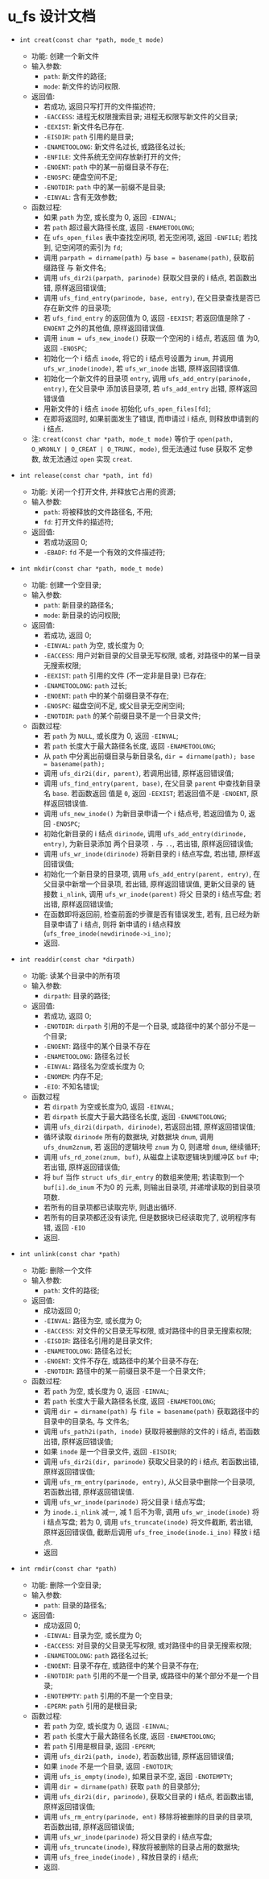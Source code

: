 # u_fs 设计文档

* `int creat(const char *path, mode_t mode)`  
  + 功能: 创建一个新文件
  + 输入参数:
    - `path`: 新文件的路径;
    - `mode`: 新文件的访问权限.
  + 返回值:
    - 若成功, 返回只写打开的文件描述符;
    - `-EACCESS`: 进程无权限搜索目录; 进程无权限写新文件的父目录;
    - `-EEXIST`: 新文件名已存在.
    - `-EISDIR`: `path` 引用的是目录;
    - `-ENAMETOOLONG`: 新文件名过长, 或路径名过长;
    - `-ENFILE`: 文件系统无空间存放新打开的文件;
    - `-ENOENT`: `path` 中的某一前缀目录不存在;
    - `-ENOSPC`: 硬盘空间不足;
    - `-ENOTDIR`: `path` 中的某一前缀不是目录;
    - `-EINVAL`: 含有无效参数;
  + 函数过程:
    - 如果 `path` 为空, 或长度为 0, 返回 `-EINVAL`;
    - 若 `path` 超过最大路径长度, 返回 `-ENAMETOOLONG`;
    - 在 `ufs_open_files` 表中查找空闲项, 若无空闲项, 返回 `-ENFILE`; 若找到,
      记空闲项的索引为 `fd`;
    - 调用 `parpath = dirname(path)` 与 `base = basename(path)`, 获取前缀路径 
      与 新文件名;
    - 调用 `ufs_dir2i(parpath, parinode)` 获取父目录的 i 结点, 若函数出错,
      原样返回错误值;
    - 调用 `ufs_find_entry(parinode, base, entry)`, 在父目录查找是否已存在新文件
      的目录项;
    - 若 `ufs_find_entry` 的返回值为 0, 返回 `-EEXIST`; 若返回值是除了 `-ENOENT`
      之外的其他值, 原样返回错误值.
    - 调用 `inum = ufs_new_inode()` 获取一个空闲的 i 结点, 若返回 值 为0, 返回 `-ENOSPC`;
    - 初始化一个 i 结点 `inode`, 将它的 i 结点号设置为 `inum`, 并调用 `ufs_wr_inode(inode)`,
      若 `ufs_wr_inode` 出错, 原样返回错误值.
    - 初始化一个新文件的目录项 `entry`, 调用 `ufs_add_entry(parinode, entry)`, 在父目录中 
      添加该目录项, 若 `ufs_add_entry` 出错, 原样返回错误值
    - 用新文件的 i 结点 `inode` 初始化 `ufs_open_files[fd]`;
    - 在即将返回时, 如果前面发生了错误, 而申请过 i 结点, 则释放申请到的
      i 结点.
  + 注: `creat(const char *path, mode_t mode)` 等价于
`open(path, O_WRONLY | O_CREAT | O_TRUNC, mode)`,  但无法通过 fuse 获取不
定参数, 故无法通过 `open` 实现 `creat`.

* `int release(const char *path, int fd)`
  + 功能: 关闭一个打开文件, 并释放它占用的资源;
  + 输入参数:
    - `path`: 将被释放的文件路径名, 不用;
    - `fd`: 打开文件的描述符;
  + 返回值:
    - 若成功返回 0;
    - `-EBADF`: `fd` 不是一个有效的文件描述符;

* `int mkdir(const char *path, mode_t mode)`
  + 功能: 创建一个空目录;
  + 输入参数:
    - `path`: 新目录的路径名;
    - `mode`: 新目录的访问权限;
  + 返回值:
    - 若成功, 返回 0;
    - `-EINVAL`: `path` 为空, 或长度为 0;
    - `-EACCESS`: 用户对新目录的父目录无写权限, 或者, 对路径中的某一目录
      无搜索权限;
    - `-EEXIST`: `path` 引用的文件 (不一定非是目录) 已存在;
    - `-ENAMETOOLONG`: `path` 过长;
    - `-ENOENT`: `path` 中的某个前缀目录不存在;
    - `-ENOSPC`: 磁盘空间不足, 或父目录无空闲空间;
    - `-ENOTDIR`: `path` 的某个前缀目录不是一个目录文件;
  + 函数过程:
    - 若 `path` 为 `NULL`, 或长度为 0, 返回 `-EINVAL`;
    - 若 `path` 长度大于最大路径名长度, 返回 `-ENAMETOOLONG`;
    - 从 `path` 中分离出前缀目录与新目录名, `dir = dirname(path); base = basename(path);`
    - 调用 `ufs_dir2i(dir, parent)`, 若调用出错, 原样返回错误值;
    - 调用 `ufs_find_entry(parent, base)`, 在父目录 `parent` 中查找新目录名 `base`. 若函数返回
      值是 `0`, 返回 `-EEXIST`; 若返回值不是 `-ENOENT`, 原样返回错误值.
    - 调用 `ufs_new_inode()` 为新目录申请一个 i 结点号, 若返回值为 0, 返回 `-ENOSPC`;
    - 初始化新目录的 i 结点 `dirinode`, 调用 `ufs_add_entry(dirinode, entry)`, 为新目录添加
      两个目录项 `.` 与 `..`, 若出错, 原样返回错误值;
    - 调用 `ufs_wr_inode(dirinode)` 将新目录的 i 结点写盘, 若出错, 原样返回错误值;
    - 初始化一个新目录的目录项, 调用 `ufs_add_entry(parent, entry)`, 在父目录中新增一个目录项,
      若出错, 原样返回错误值, 更新父目录的 链接数 `i_nlink`,  调用 `ufs_wr_inode(parent)` 将父
      目录的 i 结点写盘; 若出错, 原样返回错误值;
    - 在函数即将返回前, 检查前面的步骤是否有错误发生, 若有, 且已经为新目录申请了 i 结点, 则将
      新申请的 i 结点释放 (`ufs_free_inode(newdirinode->i_ino)`;
    - 返回.

* `int readdir(const char *dirpath)`
  + 功能: 读某个目录中的所有项
  + 输入参数:
    - `dirpath`: 目录的路径;
  + 返回值:
    - 若成功, 返回 0;
    - `-ENOTDIR`: `dirpath` 引用的不是一个目录, 或路径中的某个部分不是一个目录;
    - `-ENOENT`: 路径中的某个目录不存在
    - `-ENAMETOOLONG`: 路径名过长
    - `-EINVAL`: 路径名为空或长度为 0;
    - `-ENOMEM`: 内存不足;
    - `-EIO`: 不知名错误;
  + 函数过程 
    - 若 `dirpath` 为空或长度为0, 返回 `-EINVAL`;
    - 若 `dirpath` 长度大于最大路径名长度, 返回 `-ENAMETOOLONG`;
    - 调用 `ufs_dir2i(dirpath, dirinode)`, 若返回出错, 原样返回错误值;
    - 循环读取 `dirinode` 所有的数据块, 对数据块 `dnum`, 调用 `ufs_dnum2znum`, 若
      返回的逻辑块号 `znum` 为 0, 则递增 `dnum`, 继续循环;
    - 调用 `ufs_rd_zone(znum, buf)`, 从磁盘上读取逻辑块到缓冲区 `buf` 中; 若出错, 原样返回错误值;
    - 将 `buf` 当作 `struct ufs_dir_entry` 的数组来使用; 若读取到一个 `buf[i].de_inum` 不为0 的
      元素, 则输出目录项, 并递增读取的到目录项项数.
    - 若所有的目录项都已读取完毕, 则退出循环.
    - 若所有的目录项都还没有读完, 但是数据块已经读取完了, 说明程序有错, 返回 `-EIO`
    - 返回.
* `int unlink(const char *path)`
  + 功能: 删除一个文件
  + 输入参数:
    - `path`: 文件的路径;
  + 返回值:
    - 成功返回 0;
    - `-EINVAL`: 路径为空, 或长度为 0;
    - `-EACCESS`: 对文件的父目录无写权限, 或对路径中的目录无搜索权限;
    - `-EISDIR`: 路径名引用的是目录文件;
    - `-ENAMETOOLONG`: 路径名过长;
    - `-ENOENT`: 文件不存在, 或路径中的某个目录不存在;
    - `-ENOTDIR`: 路径中的某一前缀目录不是一个目录文件;
  + 函数过程:
    - 若 `path` 为空, 或长度为 0, 返回 `-EINVAL`;
    - 若 `path` 长度大于最大路径名长度, 返回 `-ENAMETOOLONG`;
    - 调用 `dir = dirname(path)` 与 `file = basename(path)` 获取路径中的目录中的目录名,
      与 文件名;
    - 调用 `ufs_path2i(path, inode)` 获取将被删除的文件的 i 结点, 若函数出错, 原样返回错误值;
    - 如果 `inode` 是一个目录文件, 返回 `-EISDIR`;
    - 调用 `ufs_dir2i(dir, parinode)` 获取父目录的的 i 结点, 若函数出错, 原样返回错误值;
    - 调用 `ufs_rm_entry(parinode, entry)`, 从父目录中删除一个目录项, 若函数出错, 原样返回错误值.
    - 调用 `ufs_wr_inode(parinode)` 将父目录 i 结点写盘;
    - 为 `inode.i_nlink` 减一, 减 1 后不为零, 调用 `ufs_wr_inode(inode)` 将 i 结点写盘; 若为 0, 调用 
      `ufs_truncate(inode)` 将文件截断, 若出错, 原样返回错误值, 截断后调用 `ufs_free_inode(inode.i_ino)` 释放
      i 结点.
    - 返回
* `int rmdir(const char *path)`
  + 功能: 删除一个空目录;
  + 输入参数:
    - `path`: 目录的路径名;
  + 返回值:
    - 成功返回 0;
    - `-EINVAL`: 目录为空, 或长度为 0;
    - `-EACCESS`: 对目录的父目录无写权限, 或对路径中的目录无搜索权限;
    - `-ENAMETOOLONG`: `path` 路径名过长;
    - `-ENOENT`: 目录不存在, 或路径中的某个目录不存在;
    - `-ENOTDIR`: `path` 引用的不是一个目录, 或路径中的某个部分不是一个目录;
    - `-ENOTEMPTY`: `path` 引用的不是一个空目录;
    - `-EPERM`: `path` 引用的是根目录;
  + 函数过程:
    - 若 `path` 为空, 或长度为 0, 返回 `-EINVAL`;
    - 若 `path` 长度大于最大路径名长度, 返回 `-ENAMETOOLONG`;
    - 若 `path` 引用是根目录, 返回 `-EPERM`;
    - 调用 `ufs_dir2i(path, inode)`, 若函数出错, 原样返回错误值;
    - 如果 `inode` 不是一个目录, 返回 `-ENOTDIR`;
    - 调用 `ufs_is_empty(inode)`, 如果目录不空, 返回 `-ENOTEMPTY`;
    - 调用 `dir = dirname(path)` 获取 `path` 的目录部分;
    - 调用 `ufs_dir2i(dir, parinode)`, 获取父目录的 i 结点, 若函数出错, 原样返回错误值;
    - 调用 `ufs_rm_entry(parinode, ent)` 移除将被删除的目录的目录项, 若函数出错, 原样返回错误值;
    - 调用 `ufs_wr_inode(parinode)` 将父目录的 i 结点写盘;
    - 调用 `ufs_truncate(inode)`, 释放将被删除的目录占用的数据块;
    - 调用 `ufs_free_inode(inode)` , 释放目录的 i 结点;
    - 返回.

